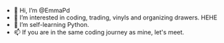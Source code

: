 - 👋 Hi, I’m @EmmaPd
- 👀 I’m interested in coding, trading, vinyls and organizing drawers. HEHE
- 🌱 I’m self-learning Python.
- 📫 If you are in the same coding journey as mine, let's meet. 

<!---
EmmaPd/EmmaPd is a ✨ special ✨ repository because its `README.md` (this file) appears on your GitHub profile.
You can click the Preview link to take a look at your changes.
--->
